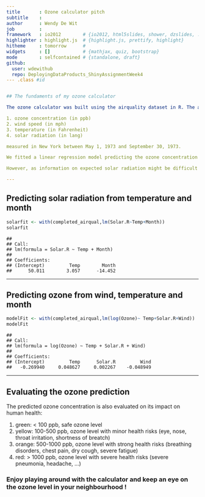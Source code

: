 ```yaml
---
title       : Ozone calculator pitch
subtitle    : 
author      : Wendy De Wit
job         : 
framework   : io2012        # {io2012, html5slides, shower, dzslides, ...}
highlighter : highlight.js  # {highlight.js, prettify, highlight}
hitheme     : tomorrow      # 
widgets     : []            # {mathjax, quiz, bootstrap}
mode        : selfcontained # {standalone, draft}
github:
  user: wdewithub
  repo: DeployingDataProducts_ShinyAssignmentWeek4
--- .class #id


## The fundaments of my ozone calculator

The ozone calculator was built using the airquality dataset in R. The airquality dataset has daily observations on:

1. ozone concentration (in ppb)
2. wind speed (in mph)
3. temperature (in Fahrenheit)
4. solar radiation (in lang)

measured in New York between May 1, 1973 and September 30, 1973.

We fitted a linear regression model predicting the ozone concentration dependent on the 3 other weather elements. This model could then be used to predict ozone concentration given user input on wind, temperature and solar radiation. 

However, as information on expected solar radiation might be difficult to find, we also fitted a second linear model predicting solar radiation depending on the month and temperature. This way a user can simply specifiy the month, wind speed and temperature and still get an estimate about the expected ozone concentration.

---
```


## Predicting solar radiation from temperature and month






```r
solarfit <- with(completed_airqual,lm(Solar.R~Temp+Month))
solarfit
```

```
## 
## Call:
## lm(formula = Solar.R ~ Temp + Month)
## 
## Coefficients:
## (Intercept)         Temp        Month  
##      50.011        3.057      -14.452
```

---

## Predicting ozone from wind, temperature and month


```r
modelFit <- with(completed_airqual,lm(log(Ozone)~ Temp+Solar.R+Wind))
modelFit
```

```
## 
## Call:
## lm(formula = log(Ozone) ~ Temp + Solar.R + Wind)
## 
## Coefficients:
## (Intercept)         Temp      Solar.R         Wind  
##   -0.269940     0.048627     0.002267    -0.048949
```

---

## Evaluating the ozone prediction

The predicted ozone concentration is also evaluated on its impact on human health:

1. green: < 100 ppb, safe ozone level
2. yellow: 100-500 ppb, ozone level with minor health risks (eye, nose, throat irritation, shortness of breatch)
3. orange: 500-1000 ppb, ozone level with strong health risks (breathing disorders, chest pain, dry cough, severe fatigue)
4. red: > 1000 ppb, ozone level with severe health risks (severe pneumonia, headache, ...)

### Enjoy playing around with the calculator and keep an eye on the ozone level in your neighbourhood ! ###
